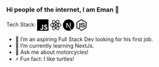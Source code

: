 ### Hi people of the internet, I am Eman 👋


Tech Stack:
  <img align="center" src="./images/javascript.svg" height="30px"/>
  <img align="center" src="./images/react.svg" height="30px"/>
  <img align="center" src="./images/nextdotjs.svg" height="30px"/>
  <img align="center" src="./images/nodedotjs.svg" height="30px"/>
  
- 🔭 I’m an aspiring Full Stack Dev looking for his first job.
- 🌱 I’m currently learning NextJs.
- 💬 Ask me about motorcycles!
- ⚡ Fun fact: I like turtles!
